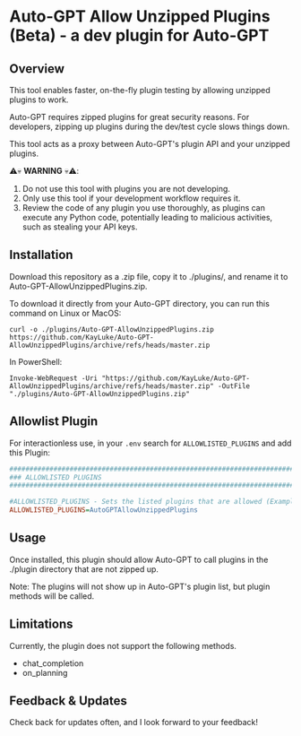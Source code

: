 # Auto-GPT Allow Unzipped Plugins (Beta) - a dev plugin for Auto-GPT

## Overview

This tool enables faster, on-the-fly plugin testing by allowing unzipped plugins to work. 

Auto-GPT requires zipped plugins for great security reasons. For developers, zipping up plugins during the dev/test cycle slows things down. 

This tool acts as a proxy between Auto-GPT's plugin API and your unzipped plugins.

⚠️💀 **WARNING** 💀⚠️:
1. Do not use this tool with plugins you are not developing.
2. Only use this tool if your development workflow requires it.
3. Review the code of any plugin you use thoroughly, as plugins can execute any Python code, potentially leading to malicious activities, such as stealing your API keys.

## Installation

Download this repository as a .zip file, copy it to ./plugins/, and rename it to Auto-GPT-AllowUnzippedPlugins.zip.

To download it directly from your Auto-GPT directory, you can run this command on Linux or MacOS:

```
curl -o ./plugins/Auto-GPT-AllowUnzippedPlugins.zip https://github.com/KayLuke/Auto-GPT-AllowUnzippedPlugins/archive/refs/heads/master.zip
```

In PowerShell:

```
Invoke-WebRequest -Uri "https://github.com/KayLuke/Auto-GPT-AllowUnzippedPlugins/archive/refs/heads/master.zip" -OutFile "./plugins/Auto-GPT-AllowUnzippedPlugins.zip"
```

## Allowlist Plugin
For interactionless use, in your `.env` search for `ALLOWLISTED_PLUGINS` and add this Plugin:

```ini
################################################################################
### ALLOWLISTED PLUGINS
################################################################################

#ALLOWLISTED_PLUGINS - Sets the listed plugins that are allowed (Example: plugin1,plugin2,plugin3)
ALLOWLISTED_PLUGINS=AutoGPTAllowUnzippedPlugins
```

## Usage

Once installed, this plugin should allow Auto-GPT to call plugins in the ./plugin directory that are not zipped up.

Note: The plugins will not show up in Auto-GPT's plugin list, but plugin methods will be called.

## Limitations

Currently, the plugin does not support the following methods.
- chat_completion
- on_planning


## Feedback & Updates

Check back for updates often, and I look forward to your feedback!
